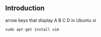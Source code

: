 ## Introduction



arrow keys that display A B C D in Ubuntu vi

```shell
sudo apt-get install vim
```